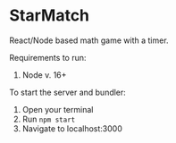 # StarMatch
React/Node based math game with a timer.

Requirements to run:
  1. Node v. 16+

To start the server and bundler:
  1. Open your terminal
  2. Run `npm start`
  3. Navigate to localhost:3000
